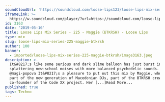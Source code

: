 ```yaml
---
soundCloudUrl: 'https://soundcloud.com/loose-lips123/loose-lips-mix-series-225-maggie-btkrsh'
iframeLink: >-
  https://w.soundcloud.com/player/?url=https://soundcloud.com/loose-lips123/loose-lips-mix-series-225-maggie-btkrsh&color=00aabb&auto_play=false&hide_related=false&show_comments=true&show_user=true&show_reposts=false
id: 3163
date: '2019-05-16'
title: Loose Lips Mix Series - 225 - Maggie (BTKRSH) - Loose Lips
type: mix
slug: loose-lips-mix-series-225-maggie-btkrsh
author: 100
banner:
  - imported/loose-lips-mix-series-225-maggie-btkrsh/image3163.jpeg
description: >-
  It&#8217;s like some serious and dark slime balloon has just burst in my ears,
  splattering new-school noises with more balanced psychedelic sounds.
  @magi-popova It&#8217;s a pleasure to put out this mix by Maggie, who&#8217;s
  part of the new generation of Macedonian DJs, part of the BTKRSH crew and
  co-founder of the Code XX project. Her [...]Read More...
published: true
tags: Techno
---
```

